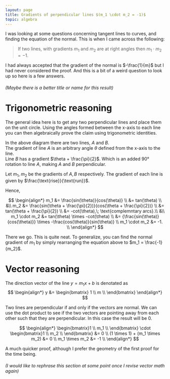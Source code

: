 ```yaml
---
layout: page
title: Gradients of perpendicular lines $(m_1 \cdot m_2 = -1)$
topic: algebra
---
```

I was looking at some questions concerning tangent lines to curves, and finding the equation of the normal. This is when I came across the following:

> If two lines, with gradients $m_1$ and $m_2$ are at right angles then $m_1 \cdot m_2 = -1$.


<!-- $$
\fbox{
	If two lines, with gradients $m_1$ and $m_2$ are at right angles then $m_1 \cdot m_2 = -1$.
}
$$ -->

I had always accepted that the gradient of the normal is $-\frac{1}{m}$ but I had never considered the proof. And this is a bit of a weird question to look up so here is a few answers.
<h6>(Maybe there is a better title or name for this result)</h6>  

# Trigonometric reasoning

The general idea here is to get any two perpendicular lines and place them on the unit circle. Using the angles formed between the x-axis to each line you can then algebraically prove the claim using trigonometric identities. 

<!-- https://tex.stackexchange.com/questions/269916/drawing-the-unit-circle-on-the-r2-plane-and-some-extra-features -->
<!-- The above link has an interesting way of listing points and other stuff. I should read this later -->
<script type="text/tikz">
$$

\begin{tikzpicture}
\tikzset{>=stealth}
% draw axises and labels. Store a single coordinate to have the
% direction of the x axis
\draw[<->] (-4.0,0) -- ++(8,0) coordinate (X) node[below] {$x$};
\draw[<->] (0,-4.0) -- ++(0,8) node[left] {$y$};


\newcommand\CircleRadius{3cm}
\draw (0,0) circle (\CircleRadius);

\coordinate[label=A]  		(A) at (60:3);
\coordinate[label=B]  		(B) at (150:3);
\coordinate                 (O) at (0:0);

% The scripts I am running have problems with the proper labeling. So this is a hack
\coordinate[label=$\theta$]  				(ang1) at (0:0.4);
\coordinate[label=$\theta+(\pi/2)$]  		(ang2) at (125:0.6);

% For dotted lines
\coordinate  		(A1) at (60:5);
\coordinate  		(B1) at (150:5);
\coordinate  		(A2) at (-30:5);
\coordinate  		(B2) at (-120:5);

% angles
\draw[thick]    (O) -- (A)  (O) -- (B); 	% Lines on circle
% Dotted lines
\draw[dotted]   (O) -- (A1)  (O) -- (B1) (O) -- (A2)  (O) -- (B2); 
\end{tikzpicture}

$$
</script>

In the above diagram there are two lines, $A$ and $B$.  
The gradient of line $A$ is an arbitrary angle $\theta$ defined from the x-axis to the line.  
Line $B$ has a gradient $\theta + \frac{\pi}{2}$. Which is an added $90°$ rotation to line $A$, making $A$ and $B$ perpendicular.


Let $m_1, \; m_2$ be the gradients of $A, B$ respectively. The gradient of each line is given by $\frac{\text{rise}}{\text{run}}$.  

Hence, 

$$
\begin{align*}
    m_1 &= \frac{sin(\theta)}{cos(\theta)} \\
   		&= tan(\theta) \\
   		&\\
   	m_2 &= \frac{sin(\theta + \frac{\pi}{2})}{cos(\theta + \frac{\pi}{2})} \\
   	&= tan(\theta + \frac{\pi}{2}) \\
   	&= -cot(\theta),\; \text{complemntary arcs}.\\
   		&\\
   	m_1 \cdot m_2 &= tan(\theta) \times -cot(\theta) \\
   				   &= {\frac{sin(\theta)}{cos(\theta)}} \times -\frac{cos(\theta)}{sin(\theta)} \\
   	m_1 \cdot m_2 &= -1. \\
\end{align*}
$$

There we go. This is quite neat. To generalize, you can find the normal gradient of $m_1$ by simply rearranging the equation above to $m_1 = \frac{-1}{m_2}$.

# Vector reasoning
The direction vector of the line $y = m_1x + b$ is denotated as 
$$
  \begin{align*}
    y &= \begin{bmatrix}
           1 \\
           m \\
         \end{bmatrix}
  \end{align*}
$$

Two lines are perpendicular if and only if the vectors are normal. We can use the dot product to see if the two vectors are pointing away from each other such that they are perpendicular. In this case the result will be $0$. 

$$
  \begin{align*}
  	\begin{bmatrix}1 \\ m_1 \\ \end{bmatrix} \cdot \begin{bmatrix}1 \\ m_2 \\ \end{bmatrix} &= 0 \\
  	(1 \times 1) + (m_1 \times m_2) &= 0 \\
  	m_1 \times m_2 &= -1 \\
  \end{align*}
$$

A much quicker proof, although I prefer the geometry of the first proof for the time being.

<h6>(I would like to rephrase this section at some point once I revise vector math again)</h6>